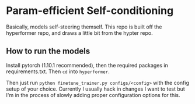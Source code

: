 # Param-efficient Self-conditioning

Basically, models self-steering themself. This repo is built off the hyperformer repo, and draws a little bit from the hypter repo.

## How to run the models

Install pytorch (1.10.1 recommended), then the required packages in requirements.txt. Then `cd` into `hyperformer`.

Then just run `python finetune_trainer.py configs/<config>` with the config setup of your choice. Currently I usually hack in changes I want to test but I'm in the process of slowly adding proper configuration options for this.
